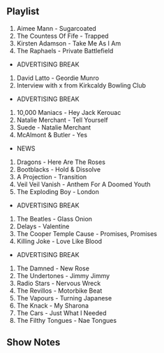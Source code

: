 
## Playlist

1. Aimee Mann - Sugarcoated
2. The Countess Of Fife - Trapped
3. Kirsten Adamson - Take Me As I Am
4. The Raphaels - Private Battlefield

- ADVERTISING BREAK

1. David Latto - Geordie Munro
2. Interview with x from Kirkcaldy Bowling Club

- ADVERTISING BREAK

1. 10,000 Maniacs - Hey Jack Kerouac
2. Natalie Merchant - Tell Yourself
3. Suede - Natalie Merchant
4. McAlmont & Butler - Yes

- NEWS

1. Dragons - Here Are The Roses
2. Bootblacks - Hold & Dissolve
3. A Projection - Transition
4. Veil Veil Vanish - Anthem For A Doomed Youth
5. The Exploding Boy - London

- ADVERTISING BREAK

1. The Beatles - Glass Onion
2. Delays - Valentine
3. The Cooper Temple Cause - Promises, Promises
4. Killing Joke - Love Like Blood

- ADVERTISING BREAK

1. The Damned - New Rose
2. The Undertones - Jimmy Jimmy
3. Radio Stars - Nervous Wreck
4. The Revillos - Motorbike Beat
5. The Vapours - Turning Japanese
6. The Knack - My Sharona
7. The Cars - Just What I Needed
8. The Filthy Tongues - Nae Tongues

## Show Notes
